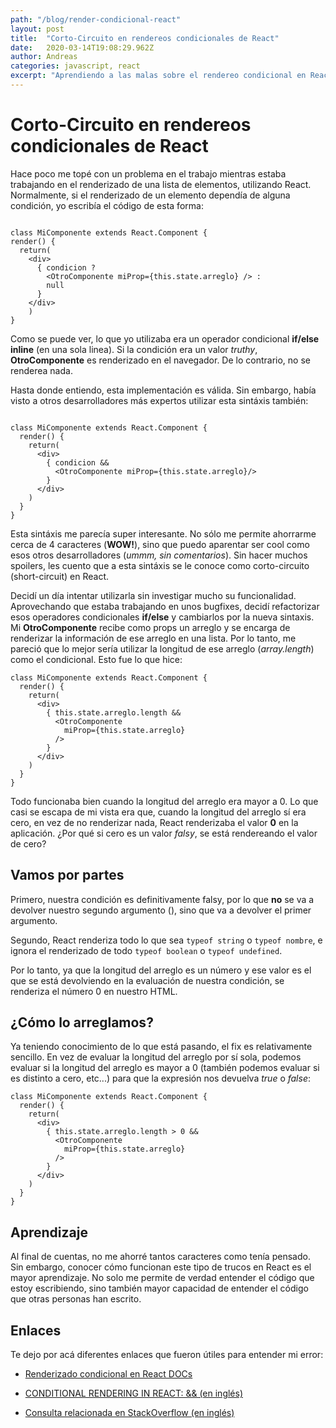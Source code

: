 ```yaml
---
path: "/blog/render-condicional-react"
layout: post
title:  "Corto-Circuito en rendereos condicionales de React"
date:   2020-03-14T19:08:29.962Z
author: Andreas
categories: javascript, react
excerpt: "Aprendiendo a las malas sobre el rendereo condicional en React..."
---
```


# Corto-Circuito en rendereos condicionales de React

Hace poco me topé con un problema en el trabajo mientras estaba trabajando en el renderizado de una lista de elementos, utilizando React. Normalmente, si el renderizado de un elemento dependía de alguna condición, yo escribía el código de esta forma:

```javascript{numberLines: true}

class MiComponente extends React.Component {
render() {
  return(
    <div>
      { condicion ?
        <OtroComponente miProp={this.state.arreglo} /> :
        null
      }
    </div>
	)
}

``` 

Como se puede ver, lo que yo utilizaba era un operador condicional **if/else inline** (en una sola linea). Si la condición era un valor *truthy*, **OtroComponente** es renderizado en el navegador. De lo contrario, no se renderea nada.

Hasta donde entiendo, esta implementación es válida. Sin embargo, había visto a otros desarrolladores más expertos utilizar esta sintáxis también:

```javascript{numberLines: true}

class MiComponente extends React.Component {
  render() {
    return(
      <div>
        { condicion &&
          <OtroComponente miProp={this.state.arreglo}/>
        }
      </div>
    )
  }
}
```

Esta sintáxis me parecía super interesante. No sólo me permite ahorrarme cerca de 4 caracteres (**WOW!**), sino que puedo aparentar ser cool como esos otros desarrolladores (*ummm, sin comentarios*). Sin hacer muchos spoilers, les cuento que a esta sintáxis se le conoce como corto-circuito (short-circuit) en React.

Decidí un día intentar utilizarla sin investigar mucho su funcionalidad. Aprovechando que estaba trabajando en unos bugfixes, decidí refactorizar esos operadores condicionales **if/else** y cambiarlos por la nueva sintaxis. Mi **OtroComponente** recibe como props un arreglo y se encarga de renderizar la información de ese arreglo en una lista. Por lo tanto, me pareció que lo mejor sería utilizar la longitud de ese arreglo (*array.length*) como el condicional. Esto fue lo que hice:

```javascript{numberLines: true}
class MiComponente extends React.Component {
  render() {
    return(
      <div>
        { this.state.arreglo.length &&
          <OtroComponente
            miProp={this.state.arreglo}
          />
        }
      </div>
    )
  }
}
```

Todo funcionaba bien cuando la longitud del arreglo era mayor a 0. Lo que casi se escapa de mi vista era que, cuando la longitud del arreglo sí era cero, en vez de no renderizar nada, React renderizaba el valor **0** en la aplicación. ¿Por qué si cero es un valor *falsy*, se está rendereando el valor de cero?

## Vamos por partes

Primero, nuestra condición es definitivamente falsy, por lo que **no** se va a devolver nuestro segundo argumento (<OtroComponente />), sino que va a devolver el primer argumento.

Segundo, React renderiza todo lo que sea `typeof string` o `typeof nombre`, e ignora el renderizado de todo `typeof boolean` o `typeof undefined`.

Por lo tanto, ya que la longitud del arreglo es un número y ese valor es el que se está devolviendo en la evaluación de nuestra condición, se renderiza el número 0 en nuestro HTML.

## ¿Cómo lo arreglamos?

Ya teniendo conocimiento de lo que está pasando, el fix es relativamente sencillo. En vez de evaluar la longitud del arreglo por sí sola, podemos evaluar si la longitud del arreglo es mayor a 0 (también podemos evaluar si es distinto a cero, etc...) para que la expresión nos devuelva *true* o *false*:

```javascript{numberLines: true}
class MiComponente extends React.Component {
  render() {
    return(
      <div>
        { this.state.arreglo.length > 0 &&
          <OtroComponente
            miProp={this.state.arreglo}
          />
        }
      </div>
    )
  }
}
```

## Aprendizaje

Al final de cuentas, no me ahorré tantos caracteres como tenía pensado. Sin embargo, conocer cómo funcionan este tipo de trucos en React es el mayor aprendizaje. No solo me permite de verdad entender el código que estoy escribiendo, sino también mayor capacidad de entender el código que otras personas han escrito.

##  Enlaces

Te dejo por acá diferentes enlaces que fueron útiles para entender mi error:

*  [Renderizado condicional en React DOCs](https://es.reactjs.org/docs/conditional-rendering.html)

*  [CONDITIONAL RENDERING IN REACT: && (en inglés)](https://www.robinwieruch.de/conditional-rendering-react#conditional-rendering-in-react-)

*  [Consulta relacionada en StackOverflow (en inglés)](https://stackoverflow.com/questions/53048037/react-showing-0-instead-of-nothing-with-short-circuit-conditional-component)
